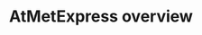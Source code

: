 ---
annotations:
- id: PW:0000002
  parent: classic metabolic pathway
  type: Pathway Ontology
  value: classic metabolic pathway
authors:
- Afukushima
- Ariutta
- Egonw
- Mkutmon
citedin: ''
communities: []
description: Since early 2000, a number of metabolome analyses have been demonstrated
  using combined hyphenated chromatographic and mass spectral methods as well as nuclear-magnetic-resonance.
  Although metabolite profiling experiments are becoming routine in many research
  groups, making the studies remains expensive and laborious. While the metabolomics
  community is working towards the setup of sharing metabolome data, mining publicly
  available information and demonstrating the richness of integration of multiple
  metabolome datasets remain largely unexploited. The aims of this project are (1)
  to establish a new web-based platform for metabolome meta-analysis and (2) to use
  these sets of combined metabolite levels to explore the diversity of complex metabolic
  networks in the model plant, Arabidopsis thaliana. We constructed our database,
  called AtMetExpress (http://prime.psc.riken.jp/AtMetExpress/), to store the metabolome
  information.
last-edited: 2024-07-20
ndex: null
organisms:
- Arabidopsis thaliana
redirect_from:
- /index.php/Pathway:WP3622
- /instance/WP3622
- /instance/WP3622_r134270
revision: r134270
schema-jsonld:
- '@context': https://schema.org/
  '@id': https://wikipathways.github.io/pathways/WP3622.html
  '@type': Dataset
  creator:
    '@type': Organization
    name: WikiPathways
  description: Since early 2000, a number of metabolome analyses have been demonstrated
    using combined hyphenated chromatographic and mass spectral methods as well as
    nuclear-magnetic-resonance. Although metabolite profiling experiments are becoming
    routine in many research groups, making the studies remains expensive and laborious.
    While the metabolomics community is working towards the setup of sharing metabolome
    data, mining publicly available information and demonstrating the richness of
    integration of multiple metabolome datasets remain largely unexploited. The aims
    of this project are (1) to establish a new web-based platform for metabolome meta-analysis
    and (2) to use these sets of combined metabolite levels to explore the diversity
    of complex metabolic networks in the model plant, Arabidopsis thaliana. We constructed
    our database, called AtMetExpress (http://prime.psc.riken.jp/AtMetExpress/), to
    store the metabolome information.
  keywords:
  - 2-Oxo-glutaric acid
  - 3-MSOP
  - 3-MTP
  - 3-Phosphoglyceric acid
  - 4-MSOB
  - 4-MTB
  - 5-MSOP
  - 5-MTP
  - 6-MSOH
  - 6-MTH
  - 7-MSOH
  - 7-MTH
  - 8-MSOO
  - 8-MTO
  - A1
  - A10
  - A11
  - A2
  - A3
  - A4
  - A5
  - A6
  - A7
  - A8
  - A9
  - Acetyl-CoA
  - Alanine
  - Alpha-Tocopherol
  - Arabinose
  - Arginine
  - Ascorbic acid
  - Asparagine
  - Aspartic acid
  - Benzoic acid
  - Beta-Alanine
  - Beta-Sitosterol
  - C14:0
  - C16:0
  - C18:0
  - C18:2
  - C18:3
  - C24:0
  - Caffeic acid
  - Campesterol
  - Cholesterol
  - Citric acid
  - Cyanidin
  - Cysteine
  - Cystine
  - DAG
  - DGDG
  - Dehydroascorbic acid
  - Dihydrouracil
  - Ethanolamine
  - F1
  - F14
  - F15
  - F19
  - F2
  - F20
  - F23
  - F24
  - F27
  - F28
  - F29
  - F3
  - F30
  - F4
  - F5
  - F6
  - F7
  - F8
  - Fructose
  - Fructose 1,6-bisphosphate
  - Fructose-6-phosphate
  - Fumaric acid
  - GABA
  - Galactinol
  - Galacturonic acid
  - Gluconic acid
  - Glucose
  - Glucose-6-phosphate
  - Glutamic acid
  - Glutamine
  - Glutaric acid
  - Glutathione
  - Glyceric acid
  - Glycerol 2-phosphate
  - Glycerol 3-phosphate
  - Glycine
  - Histidine
  - Homocysteine
  - Homoserine
  - Hydroxylamine
  - Isocitric acid
  - Isoleucine
  - Isorhamnetin
  - Kaempferol
  - Lactic acid
  - Leucine
  - Lysine
  - MGDG
  - Malic acid
  - Maltose
  - Mannose
  - Methionine
  - Myo-inositol 1-phosphate
  - Myoinositol
  - Nicotianamine
  - Nicotinic acid
  - Ornithine
  - Oxaloacetic acid
  - PA
  - PC
  - PE
  - PG
  - PI
  - Phenylalanine
  - Phosphoenolpyruvic acid
  - Phytol
  - Proline
  - Putrescine
  - Pyruvic acid
  - Quercetin
  - Quinic acid
  - Raffinose
  - Rhamnose
  - Ribose
  - S-Adenosylmethionine
  - SQDG
  - Salicylic acid
  - Serine
  - Shikimic acid
  - Spermidine
  - Stigmasterol
  - Succinic acid
  - Succinyl-CoA
  - Sucrose
  - TAG
  - Threonic acid
  - Threonine
  - Trehalose
  - Triethanolamine
  - Tryptamine
  - Tryptophan
  - Tyramine
  - Tyrosine
  - Uracil
  - Valine
  - Xylose
  - cis-Aconitic acid
  - glycerate 3-phosphate
  - lysoPC
  license: CC0
  name: AtMetExpress overview
seo: CreativeWork
title: AtMetExpress overview
wpid: WP3622
---